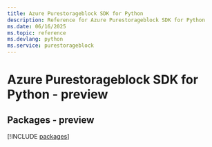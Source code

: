 ```yaml
---
title: Azure Purestorageblock SDK for Python
description: Reference for Azure Purestorageblock SDK for Python
ms.date: 06/16/2025
ms.topic: reference
ms.devlang: python
ms.service: purestorageblock
---
```

# Azure Purestorageblock SDK for Python - preview
## Packages - preview
[!INCLUDE [packages](purestorageblock-index.md)]